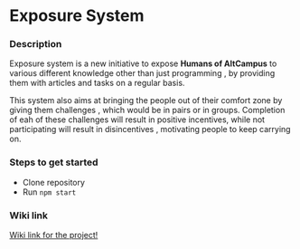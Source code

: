 # Exposure System

### Description

Exposure system is a new initiative to expose **Humans of AltCampus** to various different knowledge other than just programming , by providing them with articles and tasks on a regular basis.

This system also aims at bringing the people out of their comfort zone by giving them challenges , which would be in pairs or in groups. Completion of eah of these challenges will result in positive incentives, while not participating will result in disincentives , motivating people to keep carrying on.

### Steps to get started
- Clone repository
- Run `npm start`

### Wiki link
[Wiki link for the project!](https://github.com/AltCampus/exposureSystem/wiki)